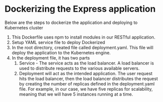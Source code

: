 # Dockerizing the Express application

Below are the steps to dockerize the application and deploying to Kubernetes cluster

1. This Dockerfile uses npm to install modules in our RESTful application.
2. Setup YAML service file to deploy Dockerized
3. In the root directory, created file called deployment.yaml. This file will deploy the application to the Kubernetes engine.
4. In the deployment file, it has two parts
   1. Service - The service acts as the load balancer. A load balancer is used to distribute requests to the various available servers.
   2. Deployment will act as the intended application. The user request hits the load balancer, then the load balancer distributes the request by creating the number of replicas defined in the deployment.yaml file. For example, in our case, we have five replicas for scalability, meaning that we will have 5 instances running at a time.
